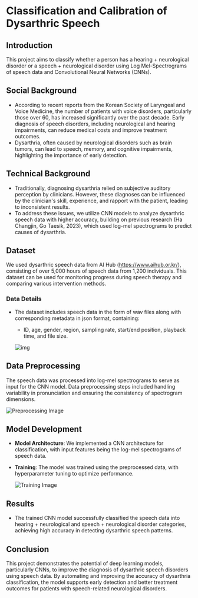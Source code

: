 # Classification and Calibration of Dysarthric Speech

## Introduction
This project aims to classify whether a person has a hearing + neurological disorder or a speech + neurological disorder using Log Mel-Spectrograms of speech data and Convolutional Neural Networks (CNNs).

## Social Background
- According to recent reports from the Korean Society of Laryngeal and Voice Medicine, the number of patients with voice disorders, particularly those over 60, has increased significantly over the past decade. Early diagnosis of speech disorders, including neurological and hearing impairments, can reduce medical costs and improve treatment outcomes.
- Dysarthria, often caused by neurological disorders such as brain tumors, can lead to speech, memory, and cognitive impairments, highlighting the importance of early detection.

## Technical Background
- Traditionally, diagnosing dysarthria relied on subjective auditory perception by clinicians. However, these diagnoses can be influenced by the clinician's skill, experience, and rapport with the patient, leading to inconsistent results.
- To address these issues, we utilize CNN models to analyze dysarthric speech data with higher accuracy, building on previous research (Ha Changjin, Go Taesik, 2023), which used log-mel spectrograms to predict causes of dysarthria.

## Dataset
We used dysarthric speech data from AI Hub (https://www.aihub.or.kr/), consisting of over 5,000 hours of speech data from 1,200 individuals. This dataset can be used for monitoring progress during speech therapy and comparing various intervention methods.

### Data Details
- The dataset includes speech data in the form of wav files along with corresponding metadata in json format, containing:
  - ID, age, gender, region, sampling rate, start/end position, playback time, and file size.
  
  ![img](https://github.com/Marcus-Son/Classification_and_Calibration_of_Dysarthric_Speech/assets/137815765/1a581a17-8d5c-4ef2-b393-5aeec3fba967)

## Data Preprocessing
The speech data was processed into log-mel spectrograms to serve as input for the CNN model. Data preprocessing steps included handling variability in pronunciation and ensuring the consistency of spectrogram dimensions.

  ![Preprocessing Image](https://github.com/Marcus-Son/Classification_and_Calibration_of_Dysarthric_Speech/assets/137815765/87aea8c5-38c0-41f6-a4fd-2644240ecb72)

## Model Development
- **Model Architecture**: We implemented a CNN architecture for classification, with input features being the log-mel spectrograms of speech data.
- **Training**: The model was trained using the preprocessed data, with hyperparameter tuning to optimize performance.
  
  ![Training Image](https://github.com/Marcus-Son/Classification_and_Calibration_of_Dysarthric_Speech/assets/137815765/7d20d9b9-95e5-41d5-aa78-4e16743c12a3)

## Results
- The trained CNN model successfully classified the speech data into hearing + neurological and speech + neurological disorder categories, achieving high accuracy in detecting dysarthric speech patterns.

## Conclusion
This project demonstrates the potential of deep learning models, particularly CNNs, to improve the diagnosis of dysarthric speech disorders using speech data. By automating and improving the accuracy of dysarthria classification, the model supports early detection and better treatment outcomes for patients with speech-related neurological disorders.
